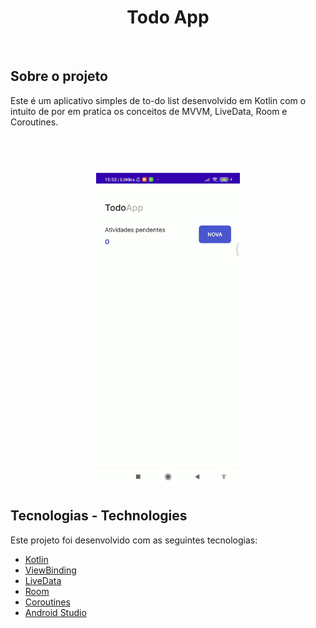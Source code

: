 <h1 align="center">
  <strong>Todo App</strong>
</h1>
<br>

## Sobre o projeto 

Este é um aplicativo simples de to-do list desenvolvido em Kotlin com o intuito de por em pratica os conceitos de MVVM, LiveData, Room e Coroutines.   
<br/>
<br/>

<h1 align="center" display="flex">
   <img height="500px" src=".github/app.gif">
</h1>

## Tecnologias - Technologies

Este projeto foi desenvolvido com as seguintes tecnologias:

- [Kotlin](https://kotlinlang.org/)
- [ViewBinding](https://developer.android.com/topic/libraries/view-binding?hl=pt-br)
- [LiveData](https://developer.android.com/topic/libraries/architecture/livedata?hl=pt-br)
- [Room](https://developer.android.com/training/data-storage/room?hl=pt-br)
- [Coroutines](https://developer.android.com/kotlin/coroutines?hl=pt-br#:~:text=Uma%20corrotina%20%C3%A9%20um%20padr%C3%A3o,linguagens%20(link%20em%20ingl%C3%AAs).)
- [Android Studio](https://developer.android.com/studio)
  <br>
